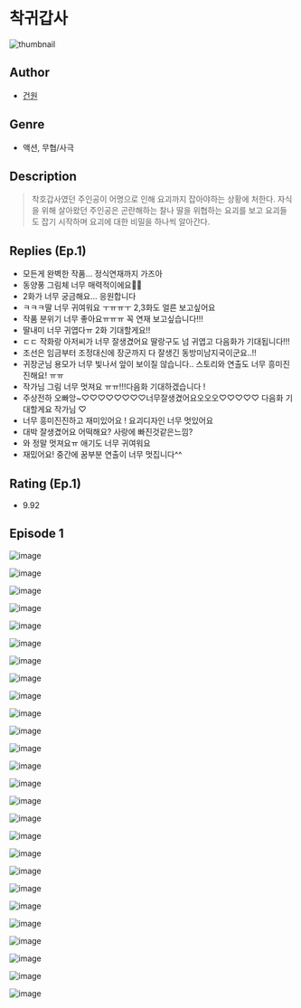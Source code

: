 # 착귀갑사
![thumbnail](https://image-comic.pstatic.net/user_contents_data/challenge_comic/2023/05/23/348628/upload_7363778144944534066_480x623.jpeg)

## Author
- [건원](https://comic.naver.com/artistTitle?id=348628)

## Genre
- 액션, 무협/사극

## Description
> 착호갑사였던 주인공이 어명으로 인해 요괴까지 잡아야하는 상황에 처한다. 자식을 위해 살아왔던 주인공은 곤란해하는 찰나 딸을 위협하는 요괴를 보고 요괴들도 잡기 시작하며 요괴에 대한 비밀을 하나씩 알아간다.

## Replies (Ep.1)
- 모든게 완벽한 작품... 정식연재까지 가즈아
- 동양풍 그림체 너무 매력적이에요🥹🥹
- 2화가 너무 궁금해요... 응원합니다
- ㅋㅋㅋ딸 너무 귀여워요 ㅜㅠㅠㅜ 2,3화도 얼른 보고싶어요
- 작품 분위기 너무 좋아요ㅠㅠㅠ 꼭 연재 보고싶습니다!!!
- 딸내미 너무 귀엽다ㅠ 2화 기대할게요!!
- ㄷㄷ 작화랑 아저씨가 너무 잘생겼어요 딸랑구도 넘 귀엽고 다음화가 기대됩니다!!!
- 조선은 임금부터 조정대신에 장군까지 다 잘생긴 동방미남지국이군요..!!
- 귀장군님 용모가 너무 빛나서 앞이 보이질 않습니다.. 스토리와 연출도 너무 흥미진진해요! ㅠㅠ
- 작가님 그림 너무 멋져요 ㅠㅠ!!!다음화 기대하겠습니다 !
- 주상전하 오빠앙~♡♡♡♡♡♡♡♡너무잘생겼어요오오오♡♡♡♡♡ 다음화 기대할게요 작가님 ♡
- 너무 흥미진진하고 재미있어요 ! 요괴디자인 너무 멋있어요
- 대박 잘생겼어요 어떡해요? 사랑에 빠진것같은느낌?
- 와 정말 멋져요ㅠ 애기도 너무 귀여워요
- 재밌어요! 중간에 꿈부분 연출이 너무 멋집니다^^

## Rating (Ep.1)
- 9.92

## Episode 1
![image](https://image-comic.pstatic.net/user_contents_data/challenge_comic/2023/05/23/348628/upload_4063481827597247281.jpeg)

![image](https://image-comic.pstatic.net/user_contents_data/challenge_comic/2023/05/23/348628/upload_3545568990630917173.jpeg)

![image](https://image-comic.pstatic.net/user_contents_data/challenge_comic/2023/05/23/348628/upload_3991985000917786930.jpeg)

![image](https://image-comic.pstatic.net/user_contents_data/challenge_comic/2023/05/23/348628/upload_7075491672127464759.jpeg)

![image](https://image-comic.pstatic.net/user_contents_data/challenge_comic/2023/05/23/348628/upload_7089622595681858403.jpeg)

![image](https://image-comic.pstatic.net/user_contents_data/challenge_comic/2023/05/23/348628/upload_3774406149537018676.jpeg)

![image](https://image-comic.pstatic.net/user_contents_data/challenge_comic/2023/05/23/348628/upload_4063998632375169892.jpeg)

![image](https://image-comic.pstatic.net/user_contents_data/challenge_comic/2023/05/23/348628/upload_7377793809434174259.jpeg)

![image](https://image-comic.pstatic.net/user_contents_data/challenge_comic/2023/05/23/348628/upload_7221295718734444901.jpeg)

![image](https://image-comic.pstatic.net/user_contents_data/challenge_comic/2023/05/23/348628/upload_7090129492758507874.jpeg)

![image](https://image-comic.pstatic.net/user_contents_data/challenge_comic/2023/05/23/348628/upload_7005130852298798386.jpeg)

![image](https://image-comic.pstatic.net/user_contents_data/challenge_comic/2023/05/23/348628/upload_3775253658206430817.jpeg)

![image](https://image-comic.pstatic.net/user_contents_data/challenge_comic/2023/05/23/348628/upload_7306306878336218681.jpeg)

![image](https://image-comic.pstatic.net/user_contents_data/challenge_comic/2023/05/23/348628/upload_7234576750539452472.jpeg)

![image](https://image-comic.pstatic.net/user_contents_data/challenge_comic/2023/05/23/348628/upload_4063766811579330613.jpeg)

![image](https://image-comic.pstatic.net/user_contents_data/challenge_comic/2023/05/23/348628/upload_7147882418336576869.jpeg)

![image](https://image-comic.pstatic.net/user_contents_data/challenge_comic/2023/05/23/348628/upload_3846410748714627128.jpeg)

![image](https://image-comic.pstatic.net/user_contents_data/challenge_comic/2023/05/23/348628/upload_7161063367958291046.jpeg)

![image](https://image-comic.pstatic.net/user_contents_data/challenge_comic/2023/05/23/348628/upload_3762533421184017253.jpeg)

![image](https://image-comic.pstatic.net/user_contents_data/challenge_comic/2023/05/23/348628/upload_3906933378325690209.jpeg)

![image](https://image-comic.pstatic.net/user_contents_data/challenge_comic/2023/05/23/348628/upload_7306638703197632868.jpeg)

![image](https://image-comic.pstatic.net/user_contents_data/challenge_comic/2023/05/23/348628/upload_4051330054417102694.jpeg)

![image](https://image-comic.pstatic.net/user_contents_data/challenge_comic/2023/05/23/348628/upload_3761175721841799524.jpeg)

![image](https://image-comic.pstatic.net/user_contents_data/challenge_comic/2023/05/23/348628/upload_3486412160553268069.jpeg)

![image](https://image-comic.pstatic.net/user_contents_data/challenge_comic/2023/05/23/348628/upload_3905011444952281399.jpeg)

![image](https://image-comic.pstatic.net/user_contents_data/challenge_comic/2023/05/23/348628/upload_7291717269467838008.jpeg)
